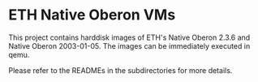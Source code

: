ETH Native Oberon VMs
=====================

This project contains harddisk images of ETH's Native Oberon 2.3.6 
and Native Oberon 2003-01-05. The images can be immediately executed
in qemu.

Please refer to the READMEs in the subdirectories for more details.
